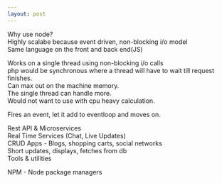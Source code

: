 ```yaml
---
layout: post
---
```

  

Why use node?  
Highly scalabe because event driven, non-blocking i/o model  
Same language on the front and back end(JS)  
  

Works on a single thread using non-blocking i/o calls  
	php would be synchronous where a thread will have to wait till request finishes.  
	Can max out on the machine memory.  
The single thread can handle more.  
Would not want to use with cpu heavy calculation.  
  

Fires an event, let it add to eventloop and moves on.  
  
Rest API & Microservices  
Real Time Services (Chat, Live Updates)  
CRUD Apps - Blogs, shopping carts, social networks  
	Short updates, displays, fetches from db  
Tools & utilities  
  
NPM - Node package managers  
